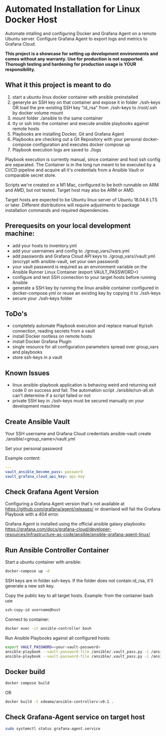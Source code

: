 # Automated Installation for Linux Docker Host
Automate intalling and configuring Docker and Grafana Agent on a remote Ubuntu server. Configure Grafana Agent to export logs and metrics to Grafana Cloud.

**This project is a showcase for setting up development environments and comes without any warranty. Use for production is not supported. Thorough testing and hardening for production usage is YOUR responsibility.**

## What it this project is meant to do
1. start a ubuntu linux docker container with ansible preinstalled
2. generyte an SSH key on that container and expose it in folder ./ssh-keys OR load the pre-existing SSH key "id_rsa" from ./ssh-keys to /root/.ssh by docker volume mount
3. mount folder ./ansible to the same container
4. tty or ssh into the container and execute ansible playbooks against remote hosts
5. Playbooks are installing Docker, Git and Grafana Agent
6. Playbooks are checking out a Git Repository with your personal docker-compose configuration and executes docker compose up
7. Playbook execution logs are saved to ./logs

Playbook execution is currently manual, since container and host ssh config are separated. The Container is in the long run meant to be executed by a CI/CD pipeline and acquire all it's credentials from a Ansible Vault or comparable secret store.

Scripts we're created on a M1 Mac, configured to be both runnable on ARM and AMD, but not tested. Target host may also be ARM or AMD.

Target hosts are expected to be Ubuntu linux server of Ubuntu 18.04.6 LTS or later. Different distributions will require adjustments to package installation commands and required dependencies.

## Prerequesits on your local development machine:
- add your hosts to inventory.yml
- add your usernames and config to ./group_vars/<group>/vars.yml
- add passwords and Grafana Cloud API keys to ./group_vars/<group>/vault.yml (encrypt with ansible-vault, set your own password)
- your vault password is required as an environment variable on the Ansible Runner Linux Container (export VAULT_PASSWORD=<your-vault-password>)
- configure and test SSH connection to your target hosts before running Ansible
- generate a SSH key by running the linux ansible container configured in docker-compose.yml or reuse an existing key by copying it to ./ssh-keys
- secure your ./ssh-keys folder

## ToDo's
- completely automate Playbook execution and replace manual tty/ssh connection, reading secrets from a vault
- install Docker rootless on remote hosts
- install Docker Grafana Plugin
- single resource for all configuration parameters spread over group_vars and playbooks
- store ssh-keys in a vault

## Known Issues
- linux ansible-playbook application is behaving weird and returning exit code 0 on success and fail. The automation script ./ansible/run-all.sh can't determine if a script failed or not
- private SSH key in ./ssh-keys must be secured manually on your development maschine

## Create Ansible Vault
Your SSH username and Grafana Cloud credentials
ansible-vault create ./ansible/<group_name>/vault.yml

Set your personal password

Example content:
```yaml
---
vault_ansible_become_pass: password
vault_grafana_cloud_api_key: api-key
```

## Check Grafana Agent Version
Configuring a Grafana Agent version that's not available at https://github.com/grafana/agent/releases/ or downlaod will fail the Grafana Playbook with a 404 error.

Grafana Agent is installed using the official ansible galaxy playbooks: 
https://grafana.com/docs/grafana-cloud/developer-resources/infrastructure-as-code/ansible/ansible-grafana-agent-linux/


## Run Ansible Controller Container
Start a ubuntu container with ansible:
```bash
docker-compose up -d
```

SSH keys are in folder ssh-keys. If the folder does not contain id_rsa, it'll generate a new ssh key.

Copy the public key to all target hosts. Example: from the container bash use 
```bash
ssh-copy-id username@host
```

Connect to container:
```bash
docker exec -it ansible-controller bash
```

Run Ansible Playbooks against all configured hosts:
```bash
export VAULT_PASSWORD=<your-vault-password>
ansible-playbook --vault-password-file /ansible/.vault_pass.py -i /ansible/inventory.yml /ansible/playbooks/ubuntu-docker-install.yml
ansible-playbook --vault-password-file /ansible/.vault_pass.py -i /ansible/inventory.yml /ansible/playbooks/grafana-agent-install.yml 
```

## Docker build
```bash
docker compose build 
```
OR
```bash
docker build -t xdeama/ansible-controllerv:v0.1 .
```

## Check Grafana-Agent service on target host
```bash
sudo systemctl status grafana-agent.service
```